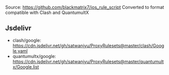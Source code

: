 Source: https://github.com/blackmatrix7/ios_rule_script
Converted to format compatible with Clash and QuantumultX

## Jsdelivr
- clash/google: https://cdn.jsdelivr.net/gh/satwanjyu/ProxyRulesets@master/clash/Google.yaml
- quantumultx/google: https://cdn.jsdelivr.net/gh/satwanjyu/ProxyRulesets@master/quantumultx/Google.list

